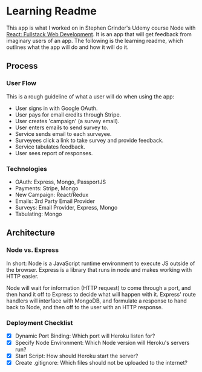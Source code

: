 # Learning Readme

This app is what I worked on in Stephen Grinder's Udemy course Node with [React: Fullstack Web Development](https://github.com/StephenGrider/FullstackReactCode). It is an app that will get feedback from imaginary users of an app. The following is the learning readme, which outlines what the app will do and how it will do it.

## Process

### User Flow

This is a rough guideline of what a user will do when using the app:
  - User signs in with Google OAuth.
  - User pays for email credits through Stripe.
  - User creates 'campaign' (a survey email).
  - User enters emails to send survey to.
  - Service sends email to each surveyee.
  - Surveyees click a link to take survey and provide feedback.
  - Service tabulates feedback.
  - User sees report of responses.

### Technologies
  - OAuth: Express, Mongo, PassportJS
  - Payments: Stripe, Mongo
  - New Campaign: React/Redux
  - Emails: 3rd Party Email Provider
  - Surveys: Email Provider, Express, Mongo
  - Tabulating: Mongo

## Architecture

### Node vs. Express
In short: Node is a JavaScript runtime environment to execute JS outside of the browser. Express is a library that runs in node and makes working with HTTP easier.

Node will wait for information (HTTP request) to come through a port, and then hand it off to Express to decide what will happen with it. Express' route handlers will interface with MongoDB, and formulate a response to hand back to Node, and then off to the user with an HTTP response.

### Deployment Checklist
- [x] Dynamic Port Binding: Which port will Heroku listen for?
- [x] Specify Node Environment: Which Node version will Heroku's servers run?
- [x] Start Script: How should Heroku start the server?
- [x] Create .gitignore: Which files should not be uploaded to the internet?
